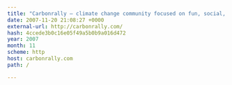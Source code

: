 ```yaml
---
title: "Carbonrally – climate change community focused on fun, social, and competitive challenges"
date: 2007-11-20 21:08:27 +0000
external-url: http://carbonrally.com/
hash: 4ccede3b0c16e05f49a5b0b9a016d472
year: 2007
month: 11
scheme: http
host: carbonrally.com
path: /

---
```



